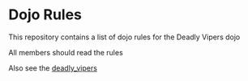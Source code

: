 Dojo Rules
==========

This repository contains a list of dojo rules for the Deadly Vipers dojo

All members should read the rules

Also see the [deadly_vipers](https://github.com/deadlyvipers)
